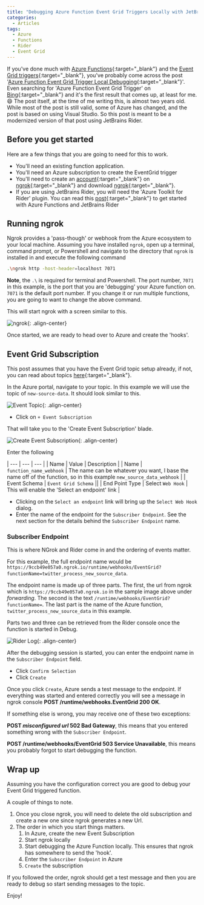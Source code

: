 ```yaml
---
title: "Debugging Azure Function Event Grid Triggers Locally with JetBrains Rider"
categories:
  - Articles
tags:
  - Azure
  - Functions
  - Rider
  - Event Grid
---
```

If you've done much with [Azure Functions](https://docs.microsoft.com/en-us/azure/azure-functions/?WT.mc_id=AZ-MVP-4024623){:target="_blank"} and the [Event Grid triggers](https://docs.microsoft.com/en-us/azure/azure-functions/functions-bindings-event-grid-trigger?WT.mc_id=AZ-MVP-4024623){:target="_blank"}, you've probably come across the post '[Azure Function Event Grid Trigger Local Debugging](https://docs.microsoft.com/en-us/azure/azure-functions/functions-debug-event-grid-trigger-local?WT.mc_id=AZ-MVP-4024623){:target="_blank"}'. Even searching for 'Azure Function Event Grid Trigger' on [Bing](https://www.bing.com/search?q=azure+function+event+grid+trigger){:target="_blank"} and it's the first result that comes up, at least for me. :smile: The post itself, at the time of me writing this, is almost two years old. While most of the post is still valid, some of Azure has changed, and the post is based on using Visual Studio. So this post is meant to be a modernized version of that post using JetBrains Rider.

## Before you get started

Here are a few things that you are going to need for this to work.

* You'll need an existing function application.
* You'll need an Azure subscription to create the EventGrid trigger
* You'll need to create an [account](https://dashboard.ngrok.com/signup){:target="_blank"} on [ngrok](https://ngrok.com/){:target="_blank"} and download [ngrok](https://ngrok.com/download){:target="_blank"}.
* If you are using JetBrains Rider, you will need the 'Azure Toolkit for Rider' plugin. You can read this [post](https://khalidabuhakmeh.com/azure-functions-on-macos-with-jetbrains-rider){:target="_blank"} to get started with Azure Functions and JetBrains Rider

## Running ngrok

Ngrok provides a 'pass-though' or webhook from the Azure ecosystem to your local machine. Assuming you have installed `ngrok`, open up a terminal, command prompt, or Powershell and navigate to the directory that `ngrok` is installed in and execute the following command

``` bash
.\ngrok http -host-header=localhost 7071
```

**Note**, the `.\` is required for terminal and Powershell.  The port number, `7071` in this example, is the port that you are 'debugging' your Azure function on.  `7071` is the default port number.  If you change it or run multiple functions, you are going to want to change the above command.

This will start ngrok with a screen similar to this.

![ngrok](/assets/images/posts/debug-azure-functions-locally-ngrok.png){: .align-center}

Once started, we are ready to head over to Azure and create the 'hooks'.

## Event Grid Subscription

This post assumes that you have the Event Grid topic setup already, if not, you can read about topics [here](https://docs.microsoft.com/en-us/azure/event-grid/concepts#topics?WT.mc_id=AZ-MVP-4024623){:target="_blank"}.

In the Azure portal, navigate to your topic.  In this example we will use the topic of `new-source-data`.  It should look similar to this.

![Event Topic](/assets/images/posts/debug-azure-functions-locally-topic.png){: .align-center}

* Click on `+ Event Subscription`

That will take you to the 'Create Event Subscription' blade.

![Create Event Subscription](/assets/images/posts/debug-azure-functions-locally-create-event-subscription.png){: .align-center}

Enter the following

| --- | --- | --- |
| Name | Value | Description |
| Name | `function_name_webhook` | The name can be whatever you want, I base the name off of the function, so in this example `new_source_data_webhook` |
| Event Schema | `Event Grid Schema` ||
| End Point Type | Select `Web Hook` | This will enable the 'Select an endpoint' link |

* Clicking on the `Select an endpoint` link will bring up the `Select Web Hook` dialog.
* Enter the name of the endpoint for the `Subscriber Endpoint`. See the next section for the details behind the `Subscriber Endpoint` name.

### Subscriber Endpoint

This is where NGrok and Rider come in and the ordering of events matter.

For this example, the full endpoint name would be `https://9ccb49e057a0.ngrok.io/runtime/webhooks/EventGrid?functionName=twitter_process_new_source_data`.

The endpoint name is made up of three parts. The first, the url from ngrok which is `https://9ccb49e057a0.ngrok.io` in the sample image above under *forwarding*. The second is the text `/runtime/webhooks/EventGrid?functionName=`. The last part is the name of the Azure function, `twitter_process_new_source_data` in this example.  

Parts two and three can be retrieved from the Rider console once the function is started in Debug.

![Rider Log](/assets/images/posts/debug-azure-functions-locally-rider-log.png){: .align-center}

After the debugging session is started, you can enter the endpoint name in the `Subscriber Endpoint` field.

* Click `Confirm Selection`
* Click `Create`

Once you click `Create`, Azure sends a test message to the endpoint. If everything was started and entered correctly you will see a message in ngrok console **POST /runtime/webhooks.EventGrid 200 OK**.

If something else is wrong, you may receive one of these two exceptions:

**POST *misconfigured url* 502 Bad Gateway**, this means that you entered something wrong with the `Subscriber Endpoint`.

**POST /runtime/webhooks/EventGrid 503 Service Unavailable**, this means you probably forgot to start debugging the function.

## Wrap up

Assuming you have the configuration correct you are good to debug your Event Grid triggered function.

A couple of things to note.  

1. Once you close ngrok, you will need to delete the old subscription and create a new one since ngrok generates a new Url.
2. The order in which you start things matters.
   1. In Azure, create the new Event Subscription
   2. Start ngrok locally
   3. Start debugging the Azure Function locally. This ensures that ngrok has somewhere to send the 'hook'.
   4. Enter the `Subscriber Endpoint` in Azure
   5. `Create` the subscription

If you followed the order, ngrok should get a test message and then you are ready to debug so start sending messages to the topic.

Enjoy!
